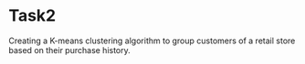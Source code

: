 # Task2
Creating a K-means clustering algorithm to group customers of a retail store based on their purchase history.
